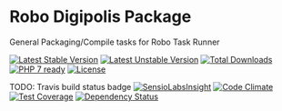 # Robo Digipolis Package

General Packaging/Compile tasks for Robo Task Runner

[![Latest Stable Version](https://poser.pugx.org/digipolisgent/robo-digipolis-package/v/stable)](https://packagist.org/packages/digipolisgent/robo-digipolis-package)
[![Latest Unstable Version](https://poser.pugx.org/digipolisgent/robo-digipolis-package/v/unstable)](https://packagist.org/packages/digipolisgent/robo-digipolis-package)
[![Total Downloads](https://poser.pugx.org/digipolisgent/robo-digipolis-package/downloads)](https://packagist.org/packages/digipolisgent/robo-digipolis-package)
[![PHP 7 ready](http://php7ready.timesplinter.ch/digipolisgent/robo-drupal-package/develop/badge.svg)](https://travis-ci.org/digipolisgent/robo-drupal-package)
[![License](https://poser.pugx.org/digipolisgent/robo-digipolis-package/license)](https://packagist.org/packages/digipolisgent/robo-digipolis-package)

TODO: Travis build status badge
[![SensioLabsInsight](https://insight.sensiolabs.com/projects/1f156f4e-6537-46ae-a946-dec578631d95/mini.png)](https://insight.sensiolabs.com/projects/1f156f4e-6537-46ae-a946-dec578631d95)
[![Code Climate](https://codeclimate.com/github/digipolisgent/robo-digipolis-package/badges/gpa.svg)](https://codeclimate.com/github/digipolisgent/robo-digipolis-package)
[![Test Coverage](https://codeclimate.com/github/digipolisgent/robo-digipolis-package/badges/coverage.svg)](https://codeclimate.com/github/digipolisgent/robo-digipolis-package/coverage)
[![Dependency Status](https://www.versioneye.com/user/projects/588617eab194d40039c906dd/badge.svg?style=flat-square)](https://www.versioneye.com/user/projects/588617eab194d40039c906dd)
